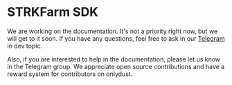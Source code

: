 # STRKFarm SDK
We are working on the documentation. It's not a priority right now, but we will get to it soon. If you have any questions, feel free to ask in our [Telegram](https://t.me/+HQ_eHaXmF-1lZDc1) in dev topic.

Also, if you are interested to help in the documentation, please let us know in the Telegram group. We appreciate open source contributions and have a reward system for contributors on onlydust.